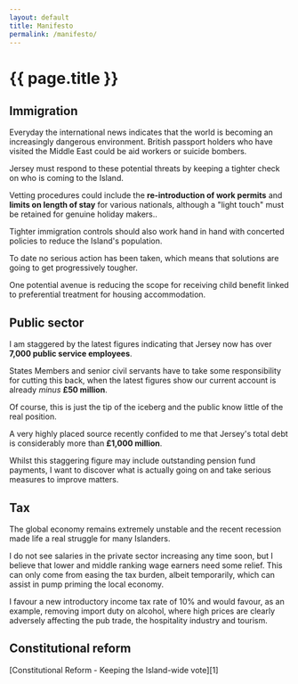 ```yaml
---
layout: default
title: Manifesto
permalink: /manifesto/
---
```


{{ page.title }}
===


<h2 id="immigration">Immigration</h2>

Everyday the international news indicates that the world is becoming an increasingly dangerous environment. British passport holders who have visited the Middle East could be aid workers or suicide bombers.

Jersey must respond to these potential threats by keeping a tighter check on who is coming to the Island.

Vetting procedures could include the **re-introduction of work permits** and **limits on length of stay** for various nationals, although a "light touch" must be retained for genuine holiday makers..

Tighter immigration controls should also work hand in hand with concerted policies to reduce the Island's population.

To date no serious action has been taken, which means that solutions are going to get progressively tougher.

One potential avenue is reducing the scope for receiving child benefit linked to preferential treatment for housing accommodation.

<h2 id="public-sector">Public sector</h2>

I am staggered by the latest figures indicating that Jersey now has over **7,000 public service employees**.

States Members and senior civil servants have to take some responsibility for cutting this back, when the latest figures show our current account is already *minus* **£50 million**.

Of course, this is just the tip of the iceberg and the public know little of the real position.

A very highly placed source recently confided to me that Jersey's total debt is considerably more than **£1,000 million**.

Whilst this staggering figure may include outstanding pension fund payments, I want to discover what is actually going on and take serious measures to improve matters.

<h2 id="tax">Tax</h2>

The global economy remains extremely unstable and the recent recession made life a real struggle for many Islanders.

I do not see salaries in the private sector increasing any time soon, but I believe that lower and middle ranking wage earners need some relief. This can only come from easing the tax burden, albeit temporarily, which can assist in pump priming the local economy.

I favour a new introductory income tax rate of 10% and would favour, as an example, removing import duty on alcohol, where high prices are clearly adversely affecting the pub trade, the hospitality industry and tourism.

Constitutional reform
---

<span class="centered" markdown="1">
  [Constitutional Reform - Keeping the Island-wide vote][1]
</span>

[1]: /downloads/de-Faye-Guy.pdf

